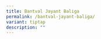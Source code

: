 ```yaml
---
title: Bantval Jayant Baliga
permalink: /bantval-jayant-baliga/
variant: tiptap
description: ""
---
```

